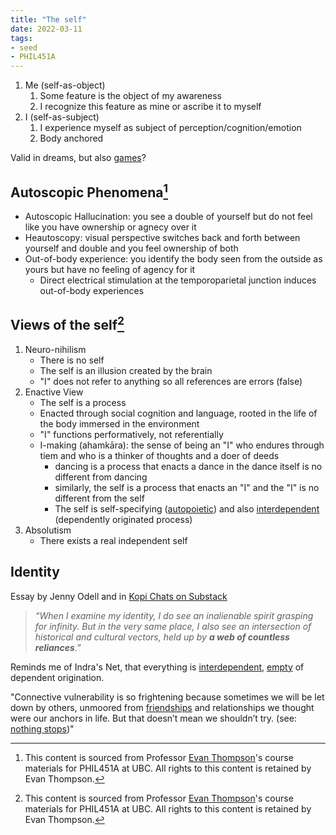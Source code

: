 ```yaml
---
title: "The self"
date: 2022-03-11
tags:
- seed
- PHIL451A
---
```


1. Me (self-as-object)
	1. Some feature is the object of my awareness
	2. I recognize this feature as mine or ascribe it to myself
2. I (self-as-subject)
	1. I experience myself as subject of perception/cognition/emotion
	2. Body anchored

Valid in dreams, but also [games](thoughts/games.md)?

## Autoscopic Phenomena[^1]
- Autoscopic Hallucination: you see a double of yourself but do not feel like you have ownership or agnecy over it
- Heautoscopy: visual perspective switches back and forth between yourself and double and you feel ownership of both
- Out-of-body experience: you identify the body seen from the outside as yours but have no feeling of agency for it
	- Direct electrical stimulation at the temporoparietal junction induces out-of-body experiences

## Views of the self[^1]
1. Neuro-nihilism
	- There is no self
	- The self is an illusion created by the brain
	- "I" does not refer to anything so all references are errors (false)
2. Enactive View
	- The self is a process
	- Enacted through social cognition and language, rooted in the life of the body immersed in the environment
	- "I" functions performatively, not referentially
	- I-making (ahamkāra): the sense of being an "I" who endures through tiem and who is a thinker of thoughts and a doer of deeds
		- dancing is a process that enacts a dance in the dance itself is no different from dancing
		- similarly, the self is a process that enacts an "I" and the "I" is no different from the self
		- The self is self-specifying ([autopoietic](thoughts/autopoiesis.md)) and also [interdependent](thoughts/interdependence.md) (dependently originated process)
3. Absolutism
	- There exists a real independent self

## Identity
Essay by Jenny Odell and in [Kopi Chats on Substack](https://kopiclub.substack.com/p/letter-37-loneliness-vs-being-alone)

> _“When I examine my identity, I do see an inalienable spirit grasping for infinity. But in the very same place, I also see an intersection of historical and cultural vectors, held up by **a web of countless reliances**.”_

Reminds me of Indra's Net, that everything is [interdependent](thoughts/interdependence.md), [empty](thoughts/emptiness.md) of dependent origination.

"Connective vulnerability is so frightening because sometimes we will be let down by others, unmoored from [friendships](thoughts/friendship.md) and relationships we thought were our anchors in life. But that doesn’t mean we shouldn’t try. (see: [nothing stops](posts/nothing%20stops.md))"

[^1]: This content is sourced from Professor [Evan Thompson](https://evanthompson.me/)'s course materials for PHIL451A at UBC. All rights to this content is retained by Evan Thompson.